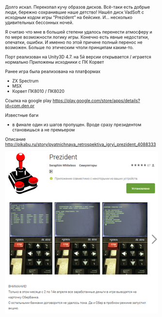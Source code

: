 Долго искал. Перекопал кучу образов дисков. Всё-таки есть добрые люди, бережно сохранившие наше детство! Нашёл диск VadSoft с исходным кодом игры “Prezident” на бейсике. И… несколько удивительных бессонных ночей.

Я считаю что мне в большей степени удалось перенести атмосферу и по мере возможности логику игры. Конечно есть явные недостатки, опечатки, ошибки. И именно по этой причине полный перенос не возможен. Больше по этическим чтоли принципам каким-то.

Порт реализован на Unity3D 4.7. на 5й версии открывается / играется нормально
Приложены исходники с ПК Корвет

Ранее игра была реализована на платформах
- ZX Spectrum
- MSX
- Корвет ПК8010 / ПК8020

Ссылка на google play
https://play.google.com/store/apps/details?id=com.den.pr

Известные баги
- в финале один из шагов пропущен. Вроде сразу президентом становишься а не премьером

Описание
http://pikabu.ru/story/pyatnichnaya_retrospektiva_igryi_prezident_4088333

<img src="https://github.com/UncleJey/prezident/blob/master/pics/1459456982115058586.png?raw=true" width="1024px">
